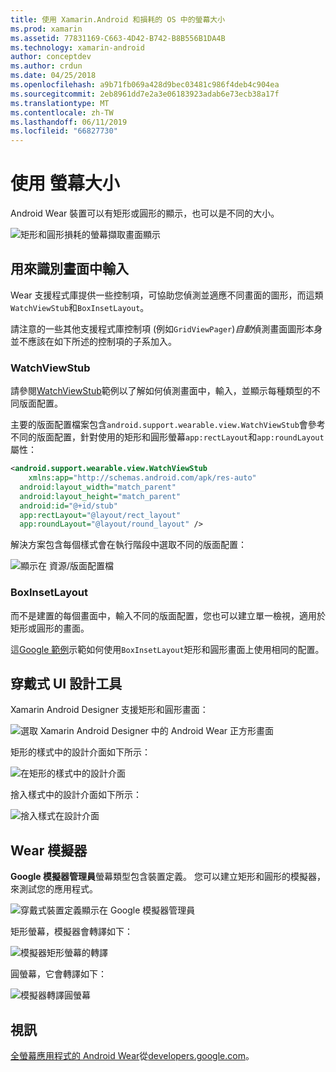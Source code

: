 ```yaml
---
title: 使用 Xamarin.Android 和損耗的 OS 中的螢幕大小
ms.prod: xamarin
ms.assetid: 77831169-C663-4D42-B742-B8B556B1DA4B
ms.technology: xamarin-android
author: conceptdev
ms.author: crdun
ms.date: 04/25/2018
ms.openlocfilehash: a9b71fb069a428d9bec03481c986f4deb4c904ea
ms.sourcegitcommit: 2eb8961dd7e2a3e06183923adab6e73ecb38a17f
ms.translationtype: MT
ms.contentlocale: zh-TW
ms.lasthandoff: 06/11/2019
ms.locfileid: "66827730"
---
```

# <a name="working-with-screen-sizes"></a>使用 螢幕大小

Android Wear 裝置可以有矩形或圓形的顯示，也可以是不同的大小。

![矩形和圓形損耗的螢幕擷取畫面顯示](screen-sizes-images/moyeu-wear.png)

## <a name="identifying-screen-type"></a>用來識別畫面中輸入

Wear 支援程式庫提供一些控制項，可協助您偵測並適應不同畫面的圖形，而這類`WatchViewStub`和`BoxInsetLayout`。

請注意的一些其他支援程式庫控制項 (例如`GridViewPager`)*自動*偵測畫面圖形本身並不應該在如下所述的控制項的子系加入。

### <a name="watchviewstub"></a>WatchViewStub

請參閱[WatchViewStub](https://developer.xamarin.com/samples/monodroid/wear/WatchViewStub/)範例以了解如何偵測畫面中，輸入，並顯示每種類型的不同版面配置。

主要的版面配置檔案包含`android.support.wearable.view.WatchViewStub`會參考不同的版面配置，針對使用的矩形和圓形螢幕`app:rectLayout`和`app:roundLayout`屬性：

```xml
<android.support.wearable.view.WatchViewStub
    xmlns:app="http://schemas.android.com/apk/res-auto"
  android:layout_width="match_parent"
  android:layout_height="match_parent"
  android:id="@+id/stub"
  app:rectLayout="@layout/rect_layout"
  app:roundLayout="@layout/round_layout" />
```

解決方案包含每個樣式會在執行階段中選取不同的版面配置：

![顯示在 資源/版面配置檔](screen-sizes-images/solution.png)


### <a name="boxinsetlayout"></a>BoxInsetLayout

而不是建置的每個畫面中，輸入不同的版面配置，您也可以建立單一檢視，適用於矩形或圓形的畫面。

這[Google 範例](https://developer.android.com/training/wearables/ui/layouts.html#same-layout)示範如何使用`BoxInsetLayout`矩形和圓形畫面上使用相同的配置。


## <a name="wear-ui-designer"></a>穿戴式 UI 設計工具

Xamarin Android Designer 支援矩形和圓形畫面：

![選取 Xamarin Android Designer 中的 Android Wear 正方形畫面](screen-sizes-images/design-screen-type.png)

矩形的樣式中的設計介面如下所示：

![在矩形的樣式中的設計介面](screen-sizes-images/design-rect.png) 

捨入樣式中的設計介面如下所示：

![捨入樣式在設計介面](screen-sizes-images/design-round.png)


## <a name="wear-simulator"></a>Wear 模擬器

**Google 模擬器管理員**螢幕類型包含裝置定義。 您可以建立矩形和圓形的模擬器，來測試您的應用程式。

![穿戴式裝置定義顯示在 Google 模擬器管理員](screen-sizes-images/emulator-devices.png)

矩形螢幕，模擬器會轉譯如下：

![模擬器矩形螢幕的轉譯](screen-sizes-images/recipe-2.png) 

圓螢幕，它會轉譯如下：

![模擬器轉譯圓螢幕](screen-sizes-images/recipe-2-round.png)

## <a name="video"></a>視訊

[全螢幕應用程式的 Android Wear](https://www.youtube.com/watch?v=naf_WbtFAlY)從[developers.google.com](https://www.youtube.com/channel/UC_x5XG1OV2P6uZZ5FSM9Ttw)。

